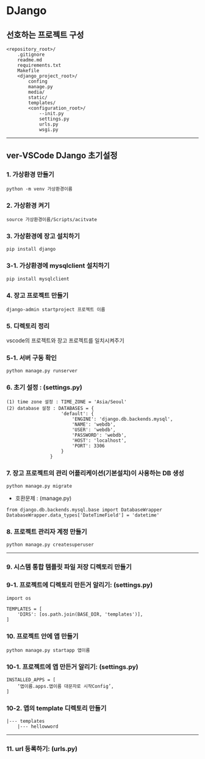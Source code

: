 # DJango 
## 선호하는 프로젝트 구성
```
<repository_root>/
    .gitignore
    readme.md
    requirements.txt
    Makefile
    <django_project_root>/
        confing
        manage.py
        media/
        static/
        templates/
        <configuration_root>/
            --init.py
            settings.py
            urls.py
            wsgi.py
```

----------------------------------------------------------------------------
    

## ver-VSCode DJango 초기설정
### 1. 가상환경 만들기 
```
python -m venv 가상환경이름
```

### 2. 가상환경 켜기
```
source 가상환경이름/Scripts/acitvate
```

### 3. 가상환경에 장고 설치하기
```
pip install django
```

### 3-1. 가상환경에 mysqlclient 설치하기
```
pip install mysqlclient
```

### 4. 장고 프로젝트 만들기
```
django-admin startproject 프로젝트 이름
```

### 5. 디렉토리 정리
vscode의 프로젝트와 장고 프로젝트를 일치시켜주기
### 5-1. 서버 구동 확인
```
python manage.py runserver
```

### 6. 초기 설정 : (settings.py)
    (1) time zone 설정 : TIME_ZONE = 'Asia/Seoul'
    (2) database 설정 : DATABASES = {
                        'default': {
                            'ENGINE': 'django.db.backends.mysql',
                            'NAME': 'webdb',
                            'USER': 'webdb',
                            'PASSWORD': 'webdb',
                            'HOST': 'localhost',
                            'PORT': 3306
                        }
                    }

### 7. 장고 프로젝트의 관리 어플리케이션(기본설치)이 사용하는 DB 생성
```
python manage.py migrate
```

* 호환문제 : (manage.py) 
```
from django.db.backends.mysql.base import DatabaseWrapper 
DatabaseWrapper.data_types['DateTimeField'] = 'datetime'
```

### 8. 프로젝트 관리자 계정 만들기
```
python manage.py createsuperuser
```

----------------------------------------------------------------------------

### 9. 시스템 통합 템플릿 파일 저장 디렉토리 만들기

### 9-1. 프로젝트에 디렉토리 만든거 알리기: (settings.py)
```
import os

TEMPLATES = [
    'DIRS': [os.path.join(BASE_DIR, 'templates')],
]
```

### 10. 프로젝트 안에 앱 만들기
```
python manage.py startapp 앱이름
```

### 10-1. 프로젝트에 앱 만든거 알리기: (settings.py)
```
INSTALLED_APPS = [
    ‘앱이름.apps.앱이름 대문자로 시작Config’,
]
```

### 10-2. 앱의 template 디렉토리 만들기
```
|--- templates
    |--- hellowword
```

----------------------------------------------------------------------------

### 11. url 등록하기: (urls.py)

